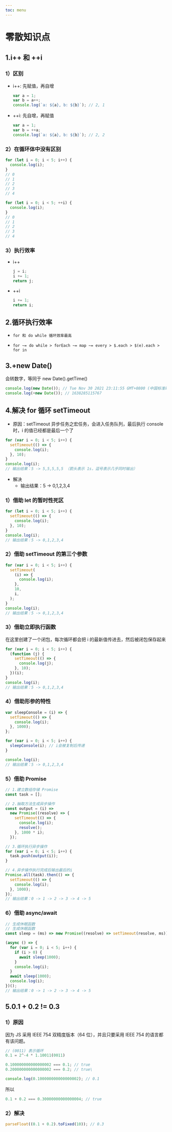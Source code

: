 ```yaml
---
toc: menu
---
```


# 零散知识点

## 1.i++ 和 ++i

### 1）区别

- i++: 先赋值，再自增

  ```js
  var a = 1;
  var b = a++;
  console.log(`a: ${a}, b: ${b}`); // 2, 1
  ```

- ++i: 先自增，再赋值

  ```js
  var a = 1;
  var b = ++a;
  console.log(`a: ${a}, b: ${b}`); // 2, 2
  ```

### 2）在循环体中没有区别

```js
for (let i = 0; i < 5; i++) {
  console.log(i);
}
// 0
// 1
// 2
// 3
// 4
```

```js
for (let i = 0; i < 5; ++i) {
  console.log(i);
}
// 0
// 1
// 2
// 3
// 4
```

### 3）执行效率

- i++

  ```js
  j = i;
  i += 1;
  return j;
  ```

- ++i

  ```js
  i += 1;
  return i;
  ```

## 2.循环执行效率

- `for 和 do while 循环效率最高`

- `for ~= do while > forEach ~= map ~= every > $.each > $(e).each > for in`

## 3.+new Date()

会转数字，等同于 new Date().getTime()

```js
console.log(new Date()); // Tue Nov 30 2021 23:11:55 GMT+0800 (中国标准时间)
console.log(+new Date()); // 1638285115767
```

## 4.解决 for 循环 setTimeout

- 原因：setTimeout 异步任务之宏任务，会进入任务队列，最后执行 console 时，i 的值已经都是最后一个了

```js
for (var i = 0; i < 5; i++) {
  setTimeout(() => {
    console.log(i);
  }, 10);
}
console.log(i);
// 输出结果：5 -> 5,5,5,5,5 （箭头表示 1s，逗号表示几乎同时输出）
```

- 解决
  - 输出结果：5 -> 0,1,2,3,4

### 1）借助 let 的暂时性死区

```js
for (let i = 0; i < 5; i++) {
  setTimeout(() => {
    console.log(i);
  }, 10);
}
console.log(i);
// 输出结果：5 -> 0,1,2,3,4
```

### 2）借助 setTimeout 的第三个参数

```js
for (var i = 0; i < 5; i++) {
  setTimeout(
    (i) => {
      console.log(i);
    },
    10,
    i,
  );
}
console.log(i);
// 输出结果：5 -> 0,1,2,3,4
```

### 3）借助立即执行函数

在这里创建了一个闭包，每次循环都会把 i 的最新值传进去，然后被闭包保存起来

```js
for (var i = 0; i < 5; i++) {
  (function (j) {
    setTimeout(() => {
      console.log(j);
    }, 10);
  })(i);
}
console.log(i);
// 输出结果：5 -> 0,1,2,3,4
```

### 4）借助形参的特性

```js
var sleepConsole = (i) => {
  setTimeout(() => {
    console.log(i);
  }, 1000);
};

for (var i = 0; i < 5; i++) {
  sleepConsole(i); // i会被复制后传递
}

console.log(i);
// 输出结果：5 -> 0,1,2,3,4
```

### 5）借助 Promise

```js
// 1.建立数组存储 Promise
const task = [];

// 2.抽取方法生成异步操作
const output = (i) =>
  new Promise((resolve) => {
    setTimeout(() => {
      console.log(i);
      resolve();
    }, 1000 * i);
  });

// 3.循环执行异步操作
for (var i = 0; i < 5; i++) {
  task.push(output(i));
}

// 4.异步操作执行完成后输出最后的i
Promise.all(task).then(() => {
  setTimeout(() => {
    console.log(i);
  }, 1000);
});
// 输出结果：0 -> 1 -> 2 -> 3 -> 4 -> 5
```

### 6）借助 async/await

```js
// 生成休眠函数
// 生成休眠函数
const sleep = (ms) => new Promise((resolve) => setTimeout(resolve, ms));

(async () => {
  for (var i = 0; i < 5; i++) {
    if (i > 0) {
      await sleep(1000);
    }
    console.log(i);
  }
  await sleep(1000);
  console.log(i);
})();
// 输出结果：0 -> 1 -> 2 -> 3 -> 4 -> 5
```

## 5.0.1 + 0.2 != 0.3

### 1）原因

因为 JS 采用 IEEE 754 双精度版本（64 位），并且只要采用 IEEE 754 的语言都有该问题。

```js
// (0011) 表示循环
0.1 = 2^-4 * 1.10011(0011)
```

```js
0.100000000000000002 === 0.1; // true
0.200000000000000002 === 0.2; // true\

console.log(0.100000000000000002); // 0.1
```

所以

```js
0.1 + 0.2 === 0.30000000000000004; // true
```

### 2）解决

```js
parseFloat((0.1 + 0.2).toFixed(10)); // 0.3
```
